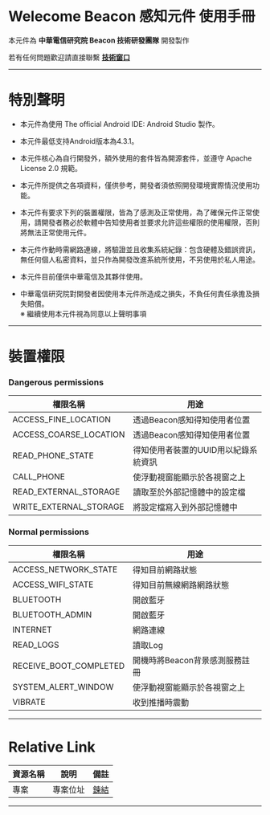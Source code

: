 


Welecome Beacon 感知元件 使用手冊
======
本元件為 **中華電信研究院 Beacon 技術研發團隊** 開發製作  

若有任何問題歡迎請直接聯繫 **[技術窗口](mailto:michaelangelo@cht.com.tw)**
***




特別聲明
======

- 本元件為使用 The official Android IDE: Android Studio 製作。
- 本元件最低支持Android版本為4.3.1。
- 本元件核心為自行開發外，額外使用的套件皆為開源套件，並遵守 Apache License 2.0 規範。
- 本元件所提供之各項資料，僅供參考，開發者須依照開發環境實際情況使用功能。
- 本元件有要求下列的裝置權限，皆為了感測及正常使用，為了確保元件正常使用，請開發者務必於軟體中告知使用者並要求允許這些權限的使用權限，否則將無法正常使用元件。
- 本元件作動時需網路連線，將驗證並且收集系統紀錄：包含硬體及錯誤資訊，無任何個人私密資料，並只作為開發改進系統所使用，不另使用於私人用途。

- 本元件目前僅供中華電信及其夥伴使用。
- 中華電信研究院對開發者因使用本元件所造成之損失，不負任何責任承擔及損失賠償。  
  ※ 繼續使用本元件視為同意以上聲明事項  
***




裝置權限
==================

### Dangerous permissions

| 權限名稱                   | 用途                   |
| ---------------------- | -------------------- |
| ACCESS_FINE_LOCATION   | 透過Beacon感知得知使用者位置    |
| ACCESS_COARSE_LOCATION | 透過Beacon感知得知使用者位置    |
| READ_PHONE_STATE       | 得知使用者裝置的UUID用以紀錄系統資訊 |
| CALL_PHONE             | 使浮動視窗能顯示於各視窗之上       |
| READ_EXTERNAL_STORAGE  | 讀取至於外部記憶體中的設定檔       |
| WRITE_EXTERNAL_STORAGE | 將設定檔寫入到外部記憶體中        |


### Normal permissions

| 權限名稱                   | 用途                 |
| ---------------------- | ------------------ |
| ACCESS_NETWORK_STATE   | 得知目前網路狀態           |
| ACCESS_WIFI_STATE      | 得知目前無線網路網路狀態       |
| BLUETOOTH              | 開啟藍牙               |
| BLUETOOTH_ADMIN        | 開啟藍牙               |
| INTERNET               | 網路連線               |
| READ_LOGS              | 讀取Log              |
| RECEIVE_BOOT_COMPLETED | 開機時將Beacon背景感測服務註冊 |
| SYSTEM_ALERT_WINDOW    | 使浮動視窗能顯示於各視窗之上     |
| VIBRATE                | 收到推播時震動            |

***



Relative Link
======

| 資源名稱 | 說明   | 備註                               |
| ---- | ---- | -------------------------------- |
| 專案   | 專案位址 | [鍊結](http://bit.ly/BeaconDemoAS) |

***
